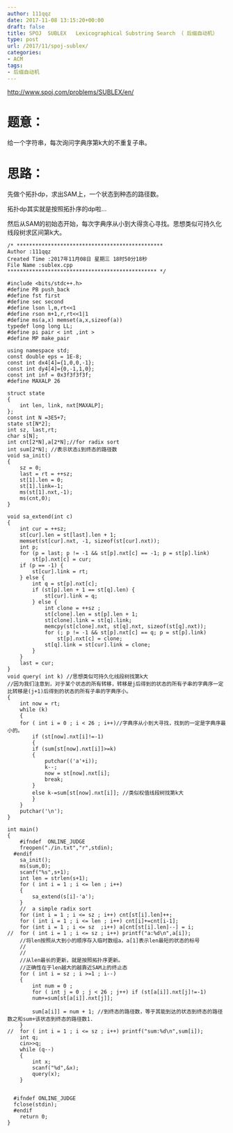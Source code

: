 ```yaml
---
author: 111qqz
date: 2017-11-08 13:15:20+00:00
draft: false
title: SPOJ  SUBLEX   Lexicographical Substring Search （ 后缀自动机）
type: post
url: /2017/11/spoj-sublex/
categories:
- ACM
tags:
- 后缀自动机
---
```


http://www.spoj.com/problems/SUBLEX/en/



# 题意：



给一个字符串，每次询问字典序第k大的不重复子串。



# 思路：



先做个拓扑dp，求出SAM上，一个状态到种态的路径数。

拓扑dp其实就是按照拓扑序的dp啦...

然后从SAM的初始态开始，每次字典序从小到大得贪心寻找。思想类似可持久化线段树求区间第k大。


    
    /* ***********************************************
    Author :111qqz
    Created Time :2017年11月08日 星期三 18时50分18秒
    File Name :sublex.cpp
    ************************************************ */
    
    #include <bits/stdc++.h>
    #define PB push_back
    #define fst first
    #define sec second
    #define lson l,m,rt<<1
    #define rson m+1,r,rt<<1|1
    #define ms(a,x) memset(a,x,sizeof(a))
    typedef long long LL;
    #define pi pair < int ,int >
    #define MP make_pair
    
    using namespace std;
    const double eps = 1E-8;
    const int dx4[4]={1,0,0,-1};
    const int dy4[4]={0,-1,1,0};
    const int inf = 0x3f3f3f3f;
    #define MAXALP 26
    
    struct state
    {
        int len, link, nxt[MAXALP];
    };
    const int N =3E5+7;
    state st[N*2];
    int sz, last,rt;
    char s[N];
    int cnt[2*N],a[2*N];//for radix sort
    int sum[2*N]; //表示状态i到终态的路径数
    void sa_init()
    {
        sz = 0;
        last = rt = ++sz;
        st[1].len = 0;
        st[1].link=-1;
        ms(st[1].nxt,-1);
        ms(cnt,0);
    }
    
    void sa_extend(int c)
    {
        int cur = ++sz;
        st[cur].len = st[last].len + 1;
        memset(st[cur].nxt, -1, sizeof(st[cur].nxt));
        int p;
        for (p = last; p != -1 && st[p].nxt[c] == -1; p = st[p].link)
            st[p].nxt[c] = cur;
        if (p == -1) {
            st[cur].link = rt;
        } else {
            int q = st[p].nxt[c];
            if (st[p].len + 1 == st[q].len) {
                st[cur].link = q;
            } else {
                int clone = ++sz ;
                st[clone].len = st[p].len + 1;
                st[clone].link = st[q].link;
                memcpy(st[clone].nxt, st[q].nxt, sizeof(st[q].nxt));
                for (; p != -1 && st[p].nxt[c] == q; p = st[p].link)
                    st[p].nxt[c] = clone;
                st[q].link = st[cur].link = clone;
            }
        }
        last = cur;
    }
    void query( int k) //思想类似可持久化线段树找第k大
    //因为我们注意到，对于某个状态的所有转移，转移是j后得到的状态的所有子串的字典序一定比转移是(j+1)后得到的状态的所有子串的字典序小。
    {
        int now = rt;
        while (k)
        {
        for ( int i = 0 ; i < 26 ; i++)//字典序从小到大寻找，找到的一定是字典序最小的。
            if (st[now].nxt[i]!=-1)
            {
            if (sum[st[now].nxt[i]]>=k)
            {
                putchar(('a'+i));
                k--;
                now = st[now].nxt[i];
                break;
            }
            else k-=sum[st[now].nxt[i]]; //类似权值线段树找第k大
            }
        }
        putchar('\n');
    }
    
    int main()
    {
        #ifndef  ONLINE_JUDGE 
        freopen("./in.txt","r",stdin);
      #endif
        sa_init();
        ms(sum,0);
        scanf("%s",s+1);
        int len = strlen(s+1);
        for ( int i = 1 ; i <= len ; i++)
        {
            sa_extend(s[i]-'a');
        }
        //  a simple radix sort
        for (int i = 1 ; i <= sz ; i++) cnt[st[i].len]++;
        for ( int i = 1 ; i <= len ; i++) cnt[i]+=cnt[i-1];
        for (int i = 1 ; i <= sz  ;i++) a[cnt[st[i].len]--] = i;
    //  for ( int i = 1 ; i <= sz ; i++) printf("a:%d\n",a[i]);
        //将len按照从大到小的顺序存入临时数组a，a[1]表示len最短的状态的标号
        //
        //
        //从len最长的更新，就是按照拓扑序更新。
        //正确性在于len越大的越靠近SAM上的终止态
        for ( int i = sz ; i >=1 ; i--)
        {
            int num = 0 ;
            for ( int j = 0 ; j < 26 ; j++) if (st[a[i]].nxt[j]!=-1)
            num+=sum[st[a[i]].nxt[j]];
            
            sum[a[i]] = num + 1; //到终态的路径数，等于其能到达的状态到终态的路径数之和sum+该状态到终态的路径数1.
        }
    //  for ( int i = 1 ; i <= sz ; i++) printf("sum:%d\n",sum[i]);
        int q;
        cin>>q;
        while (q--)
        {
            int x;
            scanf("%d",&x);
            query(x);
        }
    
    
      #ifndef ONLINE_JUDGE  
      fclose(stdin);
      #endif
        return 0;
    }
    




